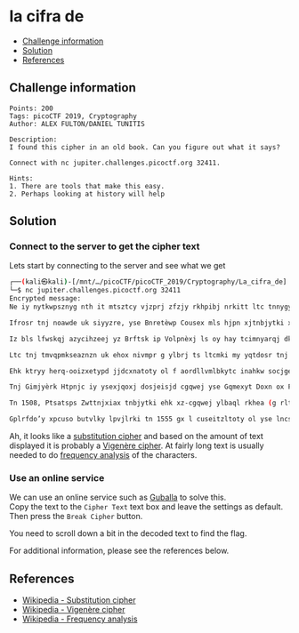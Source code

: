 # la cifra de

- [Challenge information](#challenge-information)
- [Solution](#solution)
- [References](#references)

## Challenge information
```
Points: 200
Tags: picoCTF 2019, Cryptography
Author: ALEX FULTON/DANIEL TUNITIS
 
Description:
I found this cipher in an old book. Can you figure out what it says? 

Connect with nc jupiter.challenges.picoctf.org 32411.

Hints:
1. There are tools that make this easy.
2. Perhaps looking at history will help
```

## Solution

### Connect to the server to get the cipher text

Lets start by connecting to the server and see what we get
```bash
┌──(kali㉿kali)-[/mnt/…/picoCTF/picoCTF_2019/Cryptography/La_cifra_de]
└─$ nc jupiter.challenges.picoctf.org 32411
Encrypted message:
Ne iy nytkwpsznyg nth it mtsztcy vjzprj zfzjy rkhpibj nrkitt ltc tnnygy ysee itd tte cxjltk

Ifrosr tnj noawde uk siyyzre, yse Bnretèwp Cousex mls hjpn xjtnbjytki xatd eisjd

Iz bls lfwskqj azycihzeej yz Brftsk ip Volpnèxj ls oy hay tcimnyarqj dkxnrogpd os 1553 my Mnzvgs Mazytszf Merqlsu ny hox moup Wa inqrg ipl. Ynr. Gotgat Gltzndtg Gplrfdo 

Ltc tnj tmvqpmkseaznzn uk ehox nivmpr g ylbrj ts ltcmki my yqtdosr tnj wocjc hgqq ol fy oxitngwj arusahje fuw ln guaaxjytrd catizm tzxbkw zf vqlckx hizm ceyupcz yz tnj fpvjc hgqqpohzCZK{m311a50_0x_a1rn3x3_h1ah3x7g996649}

Ehk ktryy herq-ooizxetypd jjdcxnatoty ol f aordllvmlbkytc inahkw socjgex, bls sfoe gwzuti 1467 my Rjzn Hfetoxea Gqmexyt.

Tnj Gimjyèrk Htpnjc iy ysexjqoxj dosjeisjd cgqwej yse Gqmexyt Doxn ox Fwbkwei Inahkw.

Tn 1508, Ptsatsps Zwttnjxiax tnbjytki ehk xz-cgqwej ylbaql rkhea (g rltxni ol xsilypd gqahggpty) ysaz bzuri wazjc bk f nroytcgq nosuznkse ol yse Bnretèwp Cousex.

Gplrfdo’y xpcuso butvlky lpvjlrki tn 1555 gx l cuseitzltoty ol yse lncsz. Yse rthex mllbjd ol yse gqahggpty fce tth snnqtki cemzwaxqj, bay ehk fwpnfmezx lnj yse osoed qptzjcs gwp mocpd hd xegsd ol f xnkrznoh vee usrgxp, wnnnh ify bk itfljcety hizm paim noxwpsvtydkse.
```

Ah, it looks like a [substitution cipher](https://en.wikipedia.org/wiki/Substitution_cipher) and based on the amount of text displayed it is probably a [Vigenère cipher](https://en.wikipedia.org/wiki/Vigen%C3%A8re_cipher). At fairly long text is usually needed to do [frequency analysis](https://en.wikipedia.org/wiki/Frequency_analysis) of the characters.

### Use an online service 

We can use an online service such as [Guballa](https://www.guballa.de/vigenere-solver) to solve this.  
Copy the text to the `Cipher Text` text box and leave the settings as default.  
Then press the `Break Cipher` button.

You need to scroll down a bit in the decoded text to find the flag.

For additional information, please see the references below.

## References

- [Wikipedia - Substitution cipher](https://en.wikipedia.org/wiki/Substitution_cipher)
- [Wikipedia - Vigenère cipher](https://en.wikipedia.org/wiki/Vigen%C3%A8re_cipher)
- [Wikipedia - Frequency analysis](https://en.wikipedia.org/wiki/Frequency_analysis)
